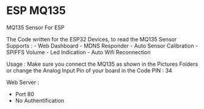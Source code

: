 # ESP MQ135
MQ135 Sensor For ESP

The Code written for the ESP32 Devices, to read the MQ135 Sensor
  Supports :
    - Web Dashboard
    - MDNS Responder
    - Auto Sensor Calibration
    - SPIFFS Volume
    - Led Indication
    - Auto Wifi Reconnection
    
 Usage :
  Make sure you connect the MQ135 as shown in the Pictures Folders or change the Analog Input Pin of your board in the Code
  PIN : 34
  
 Web Server :
  - Port 80
  - No Authentification
    
